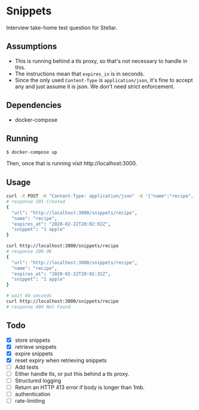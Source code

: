 # Snippets

Interview take-home test question for Stellar.

## Assumptions

- This is running behind a tls proxy, so that's not necessary to handle in this.
- The instructions mean that `expires_in` is in seconds.
- Since the only used `Content-Type` is `application/json`, it's fine to accept any and just assume it is json. We don't need strict enforcement.

## Dependencies

- docker-compose

## Running

```
$ docker-compose up
```

Then, once that is running visit http://localhost:3000.

## Usage

```sh
curl -X POST -H "Content-Type: application/json" -d '{"name":"recipe", "expires_in": 30, "snippet":"1 apple"}' http://localhost:3000/snippets
# response 201 Created
{
  "url": "http://localhost:3000/snippets/recipe",
  "name": "recipe",
  "expires_at": "2020-02-22T20:02:02Z",
  "snippet": "1 apple"
}

curl http://localhost:3000/snippets/recipe
# response 200 OK
{
  "url": "http://localhost:3000/snippets/recipe",
  "name": "recipe",
  "expires_at": "2020-02-22T20:02:32Z",
  "snippet": "1 apple"
}

# wait 60 seconds
curl http://localhost:3000/snippets/recipe
# response 404 Not Found
```

## Todo

- [x] store snippets
- [x] retrieve snippets
- [x] expire snippets
- [x] reset expiry when retrieving snippets
- [ ] Add tests
- [ ] Either handle tls, or put this behind a tls proxy.
- [ ] Structured logging
- [ ] Return an HTTP 413 error if body is longer than 1mb.
- [ ] authentication
- [ ] rate-limiting
